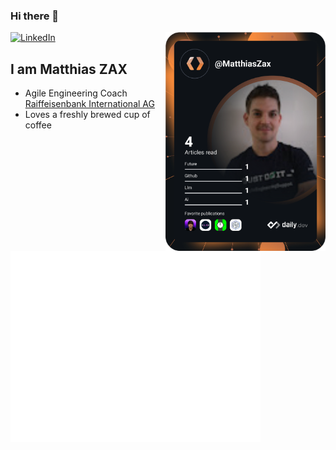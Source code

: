 ### Hi there 👋

<div align="left">
  <a href="https://www.linkedin.com/in/matthias-zax-40520183/">
    <img
      src="https://img.shields.io/static/v1?logo=linkedin&style=flat-square&color=0072b1&label=LinkedIn&message=%E2%98%86"
      alt="LinkedIn"
    />
  </a>

  <a href="https://api.daily.dev/get?r=MatthiasZax" target="_blank">
    <img
      width="256"
      align="right"
      src="https://github.com/Matthias-Zax/Matthias-Zax/blob/main/devcard.svg"
    />
  </a>
</div>

## I am Matthias ZAX
- Agile Engineering Coach [Raiffeisenbank International AG](https://www.rbinternational.com/de/raiffeisen.html)
- Loves a freshly brewed cup of coffee

<a href="https://github.com/Matthias-Zax/Matthias-Zax"><img src="https://github.com/Matthias-Zax/Matthias-Zax/blob/main/github-metrics.svg" width="400" alt="Matthias Zax's GitHub Metrics"/></a>
